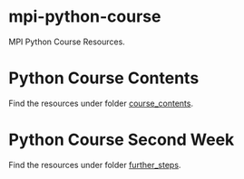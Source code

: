 # mpi-python-course
MPI Python Course Resources.

# Python Course Contents
Find the resources under folder [course_contents](https://github.com/dschurholz/mpi-python-course/tree/master/course_contents).

# Python Course Second Week
Find the resources under folder [further_steps](https://github.com/dschurholz/mpi-python-course/tree/master/further_steps).
